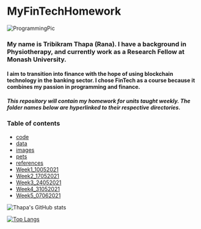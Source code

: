 # MyFinTechHomework

![ProgrammingPic](https://github.com/TribT/MyFinTechHomework/blob/main/images/FinTech.gif)

### My name is Tribikram Thapa (Rana). I have a background in Physiotherapy, and currently work as a Research Fellow at Monash University.

#### I aim to transition into finance with the hope of using blockchain technology in the banking sector. I chose FinTech as a course because it combines my passion in programming and finance.

##### This repository will contain my homework for units taught weekly. The folder names below are hyperlinked to their respective directories. 

### Table of contents

- [code](https://github.com/TribThapa/MyFinTechHomework/tree/main/code/)
- [data](https://github.com/TribThapa/MyFinTechHomework/tree/main/data/)
- [images](https://github.com/TribThapa/MyFinTechHomework/tree/main/images/)
- [pets](https://github.com/TribThapa/MyFinTechHomework/tree/main/pets/)
- [references](https://github.com/TribThapa/MyFinTechHomework/tree/main/references/)
- [Week1_10052021](https://github.com/TribThapa/MyFinTechHomework/tree/main/Week1_10052021/)
- [Week2_17052021](https://github.com/TribThapa/MyFinTechHomework/tree/main/Week2_17052021/)
- [Week3_24052021](https://github.com/TribThapa/MyFinTechHomework/tree/main/Week3_24052021/)
- [Week4_31052021](https://github.com/TribThapa/MyFinTechHomework/tree/main/Week4_31052021/)
- [Week5_07062021](https://github.com/TribThapa/MyFinTechHomework/tree/main/Week5_07062021/)

<!--- [![Thapa's GitHub stats](https://github-readme-stats.vercel.app/api?username=TribT&show_icons=true&theme=dark)](https://github.com/TribT/github-readme-stats)--->

![Thapa's GitHub stats](https://github-readme-stats.vercel.app/api?username=TribThapa&theme=dark&show_icons=true&title_color=Blue)

[![Top Langs](https://github-readme-stats.vercel.app/api/top-langs/?username=TribThapa&layout=compact&theme=dark&title_color=Blue)](https://github.com/TribThapa/github-readme-stats)
